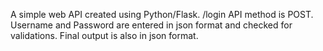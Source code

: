 A simple web API created using Python/Flask. /login API method is POST. Username and Password are entered in json format and checked for validations. 
Final output is also in json format.
